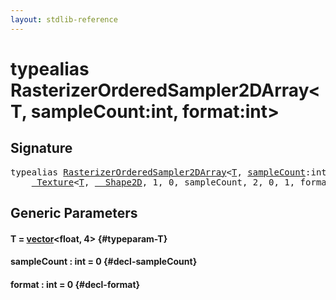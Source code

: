 ```yaml
---
layout: stdlib-reference
---
```


# typealias RasterizerOrderedSampler2DArray\<T, sampleCount:int, format:int\>

## Signature

<pre>
<span class='code_keyword'>typealias</span> <a href="/stdlib-reference/types/RasterizerOrderedSampler2DArray" class="code_type">RasterizerOrderedSampler2DArray</a>&lt;<a href="/stdlib-reference/types/RasterizerOrderedSampler2DArray#typeparam-T" class="code_type">T</a>, <a href="/stdlib-reference/types/RasterizerOrderedSampler2DArray#decl-sampleCount" class="code_var">sampleCount</a>:int, <a href="/stdlib-reference/types/RasterizerOrderedSampler2DArray#decl-format" class="code_var">format</a>:int&gt; = 
    <a href="/stdlib-reference/types/Texture/index" class="code_type">_Texture</a>&lt;<a href="/stdlib-reference/types/Texture/index#typeparam-T" class="code_type">T</a>, <a href="/stdlib-reference/types/Shape2D/index" class="code_type">__Shape2D</a>, 1, 0, sampleCount, 2, 0, 1, format&gt;;
</pre>

## Generic Parameters

#### T  = [vector](/stdlib-reference/types/vector/index)\<float, 4\> {#typeparam-T}
#### sampleCount  : int = 0 {#decl-sampleCount}
#### format  : int = 0 {#decl-format}

